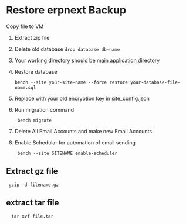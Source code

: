 # Restore erpnext Backup


Copy file to VM 
1. Extract zip file
2. Delete old database `drop database db-name`
3. Your working directory should be main application directory
4. Restore database 
    
       bench --site your-site-name --force restore your-database-file-name.sql
5. Replace with your old encryption key in site_config.json
6. Run migration command

        bench migrate
7. Delete All Email Accounts and make new Email Accounts
8. Enable Schedular for automation of email sending

        bench --site SITENAME enable-scheduler
## Extract gz file 

     gzip -d filename.gz

## extract tar file 
   
      tar xvf file.tar




